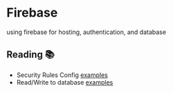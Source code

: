 # Firebase

using firebase for hosting, authentication, and database

## Reading 📚

- Security Rules Config [examples](https://gist.github.com/codediodeio/6dbce1305b9556c2136492522e2100f6)
- Read/Write to database [examples](https://firebase.google.com/docs/database/web/read-and-write)
